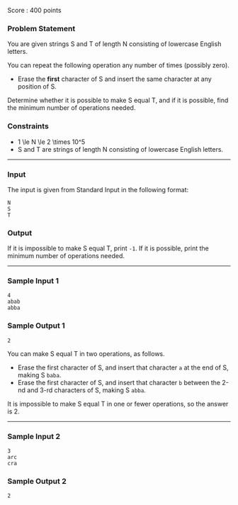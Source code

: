 Score : 400 points

### Problem Statement

You are given strings S and T of length N consisting of lowercase English letters.

You can repeat the following operation any number of times (possibly zero).

* Erase the **first** character of S and insert the same character at any position of S.

Determine whether it is possible to make S equal T, and if it is possible, find the minimum number of operations needed.

### Constraints

* 1 \le N \le 2 \times 10^5
* S and T are strings of length N consisting of lowercase English letters.

---

### Input

The input is given from Standard Input in the following format:

```
N
S
T
```

### Output

If it is impossible to make S equal T, print `-1`. If it is possible, print the minimum number of operations needed.

---

### Sample Input 1

```
4
abab
abba
```

### Sample Output 1

```
2
```

You can make S equal T in two operations, as follows.

* Erase the first character of S, and insert that character `a` at the end of S, making S `baba`.
* Erase the first character of S, and insert that character `b` between the 2-nd and 3-rd characters of S, making S `abba`.

It is impossible to make S equal T in one or fewer operations, so the answer is 2.

---

### Sample Input 2

```
3
arc
cra
```

### Sample Output 2

```
2
```